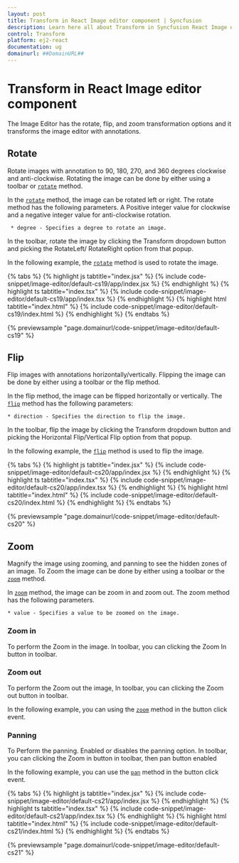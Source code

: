 ```yaml
---
layout: post
title: Transform in React Image editor component | Syncfusion
description: Learn here all about Transform in Syncfusion React Image editor component of Syncfusion Essential JS 2 and more.
control: Transform 
platform: ej2-react
documentation: ug
domainurl: ##DomainURL##
---
```


# Transform in React Image editor component

The Image Editor has the rotate, flip, and zoom transformation options and it transforms the image editor with annotations.

## Rotate

Rotate images with annotation to 90, 180, 270, and 360 degrees clockwise and anti-clockwise. Rotating the image can be done by either using a toolbar or [`rotate`](https://ej2.syncfusion.com/react/documentation/api/image-editor/#rotate) method.

In the [`rotate`](https://ej2.syncfusion.com/react/documentation/api/image-editor/#rotate) method, the image can be rotated left or right. The rotate method has the following parameters. A Positive integer value for clockwise and a negative integer value for anti-clockwise rotation.

     * degree - Specifies a degree to rotate an image.

In the toolbar, rotate the image by clicking the Transform dropdown button and picking the RotateLeft/ RotateRight option from that popup.

In the following example, the [`rotate`](https://ej2.syncfusion.com/react/documentation/api/image-editor/#rotate) method is used to rotate the image.

{% tabs %}
{% highlight js tabtitle="index.jsx" %}
{% include code-snippet/image-editor/default-cs19/app/index.jsx %}
{% endhighlight %}
{% highlight ts tabtitle="index.tsx" %}
{% include code-snippet/image-editor/default-cs19/app/index.tsx %}
{% endhighlight %}
{% highlight html tabtitle="index.html" %}
{% include code-snippet/image-editor/default-cs19/index.html %}
{% endhighlight %}
{% endtabs %}
        
{% previewsample "page.domainurl/code-snippet/image-editor/default-cs19" %}

## Flip

Flip images with annotations horizontally/vertically. Flipping the image can be done by either using a toolbar or the flip method.

In the flip method, the image can be flipped horizontally or vertically. The [`flip`](https://ej2.syncfusion.com/react/documentation/api/image-editor/#flip) method has the following parameters:

    * direction - Specifies the direction to flip the image.

In the toolbar, flip the image by clicking the Transform dropdown button and picking the Horizontal Flip/Vertical Flip  option from that popup.

In the following example, the [`flip`](https://ej2.syncfusion.com/react/documentation/api/image-editor/#flip) method is used to flip the image.

{% tabs %}
{% highlight js tabtitle="index.jsx" %}
{% include code-snippet/image-editor/default-cs20/app/index.jsx %}
{% endhighlight %}
{% highlight ts tabtitle="index.tsx" %}
{% include code-snippet/image-editor/default-cs20/app/index.tsx %}
{% endhighlight %}
{% highlight html tabtitle="index.html" %}
{% include code-snippet/image-editor/default-cs20/index.html %}
{% endhighlight %}
{% endtabs %}
        
{% previewsample "page.domainurl/code-snippet/image-editor/default-cs20" %}

## Zoom

Magnify the image using zooming, and panning to see the hidden zones of an image. To Zoom the image can be done by either using a toolbar or the [`zoom`](https://ej2.syncfusion.com/react/documentation/api/image-editor/#zoom) method.

In [`zoom`](https://ej2.syncfusion.com/react/documentation/api/image-editor/#zoom)  method, the image can be zoom in and zoom out. The zoom method has the following parameters.

    * value - Specifies a value to be zoomed on the image.

### Zoom in

To perform the Zoom in the image. In toolbar, you can clicking the Zoom In button in toolbar.

### Zoom out

To perform the Zoom out the image, In toolbar, you can clicking the Zoom out button in toolbar.

In the following example, you can using the [`zoom`](https://ej2.syncfusion.com/react/documentation/api/image-editor/#zoom) method in the button click event.

### Panning

To Perform the panning. Enabled or disables the panning option. In toolbar, you can clicking the Zoom in button in toolbar, then pan button enabled

In the following example, you can use the [`pan`](https://ej2.syncfusion.com/react/documentation/api/image-editor/#pan) method in the button click event.

{% tabs %}
{% highlight js tabtitle="index.jsx" %}
{% include code-snippet/image-editor/default-cs21/app/index.jsx %}
{% endhighlight %}
{% highlight ts tabtitle="index.tsx" %}
{% include code-snippet/image-editor/default-cs21/app/index.tsx %}
{% endhighlight %}
{% highlight html tabtitle="index.html" %}
{% include code-snippet/image-editor/default-cs21/index.html %}
{% endhighlight %}
{% endtabs %}
        
{% previewsample "page.domainurl/code-snippet/image-editor/default-cs21" %}
